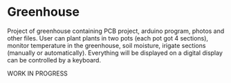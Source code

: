 # Greenhouse
Project of greenhouse containing PCB project, arduino program, photos and other files.
User can plant plants in two pots (each pot got 4 sections), monitor temperature in the greenhouse, soil moisture, irigate sections (manually or automatically). Everything will be displayed on a digital display can be controlled by a keyboard.

WORK IN PROGRESS
